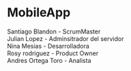 # MobileApp
Santiago Blandon - ScrumMaster
<br/> Julian Lopez - Adminsitrador del servidor
<br/> Nina Mesias - Desarrolladora
<br/> Rosy rodriguez - Product Owner
<br/> Andres Ortega Toro - Analista
